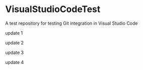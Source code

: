 # VisualStudioCodeTest
A test repository for testing Git integration in Visual Studio Code

update 1

update 2

update 3

update 4